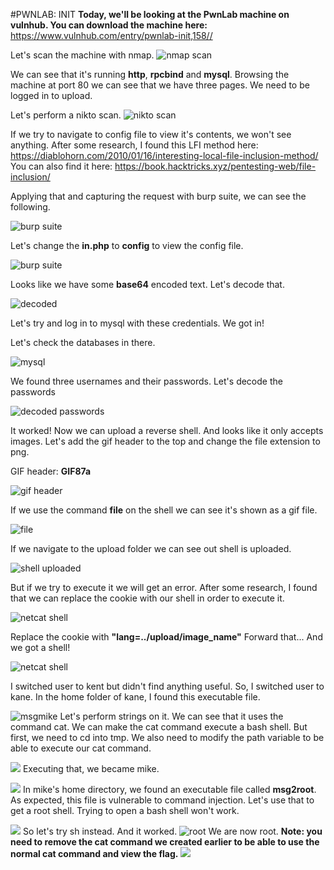 #PWNLAB: INIT
**Today, we'll be looking at the PwnLab machine on vulnhub.
You can download the machine here:**
<https://www.vulnhub.com/entry/pwnlab-init,158//>

Let's scan the machine with nmap.
![nmap scan](https://raw.githubusercontent.com/user3016/vulnhub-writepus/main/pwnlab/pics/pic1.jpg)

We can see that it's running **http**, **rpcbind** and **mysql**.
Browsing the machine at port 80 we can see that we have three pages.
We need to be logged in to upload.

Let's perform a nikto scan. 
![nikto scan](https://raw.githubusercontent.com/user3016/vulnhub-writepus/main/pwnlab/pics/pic2.png)


If we try to navigate to config file to view it's contents, we won't see anything.
After some research, I found this LFI method here:
<https://diablohorn.com/2010/01/16/interesting-local-file-inclusion-method/>
You can also find it here: <https://book.hacktricks.xyz/pentesting-web/file-inclusion/>

Applying that and capturing the request with burp suite, we can see the following.

![burp suite](https://raw.githubusercontent.com/user3016/vulnhub-writepus/main/pwnlab/pics/pic3.png)

Let's change the **in.php** to **config** to view the config file.

![burp suite](https://raw.githubusercontent.com/user3016/vulnhub-writepus/main/pwnlab/pics/pic4.png)

Looks like we have some **base64** encoded text.
Let's decode that.

![decoded](https://raw.githubusercontent.com/user3016/vulnhub-writepus/main/pwnlab/pics/pic5.png)

Let's try and log in to mysql with these credentials.
We got in!

Let's check the databases in there.

![mysql](https://raw.githubusercontent.com/user3016/vulnhub-writepus/main/pwnlab/pics/pic6.png)

We found three usernames and their passwords.
Let's decode the passwords

![decoded passwords](https://raw.githubusercontent.com/user3016/vulnhub-writepus/main/pwnlab/pics/pic7.png)

It worked! 
Now we can upload a reverse shell.
And looks like it only accepts images.
Let's add the gif header to the top and change the file extension to png.

GIF header: **GIF87a**

![gif header](https://raw.githubusercontent.com/user3016/vulnhub-writepus/main/pwnlab/pics/pic8.png)

If we use the command **file** on the shell we can see it's shown as a gif file.

![file](https://raw.githubusercontent.com/user3016/vulnhub-writepus/main/pwnlab/pics/pic9.png)

If we navigate to the upload folder we can see out shell is uploaded.

![shell uploaded](https://raw.githubusercontent.com/user3016/vulnhub-writepus/main/pwnlab/pics/pic10.png)

But if we try to execute it we will get an error.
After some research, I found that we can replace the cookie with our shell in order to execute it.

![netcat shell](https://raw.githubusercontent.com/user3016/vulnhub-writepus/main/pwnlab/pics/pic11.png)

Replace the cookie with **"lang=../upload/image_name"**
Forward that...
And we got a shell!

![netcat shell](https://raw.githubusercontent.com/user3016/vulnhub-writepus/main/pwnlab/pics/pic12.png)

I switched user to kent but didn't find anything useful.
So, I switched user to kane.
In the home folder of kane, I found this executable file.

![msgmike](https://raw.githubusercontent.com/user3016/vulnhub-writepus/main/pwnlab/pics/pic13.png)
Let's perform strings on it.
We can see that it uses the command cat.
We can make the cat command execute a bash shell.
But first, we need to cd into tmp.
We also need to modify the path variable to be able to execute our cat command.

![](https://raw.githubusercontent.com/user3016/vulnhub-writepus/main/pwnlab/pics/pic14.png)
Executing that, we became mike.

![](https://raw.githubusercontent.com/user3016/vulnhub-writepus/main/pwnlab/pics/pic15.png)
In mike's home directory, we found an executable file called **msg2root**.
As expected, this file is vulnerable to command injection.
Let's use that to get a root shell.
Trying to open a bash shell won't work.

![](https://raw.githubusercontent.com/user3016/vulnhub-writepus/main/pwnlab/pics/pic16.png)
So let's try sh instead.
And it worked.
![root](https://raw.githubusercontent.com/user3016/vulnhub-writepus/main/pwnlab/pics/pic17.png)
We are now root.
**Note: you need to remove the cat command we created earlier to be able to use the normal cat command and view the flag.**
![](https://raw.githubusercontent.com/user3016/vulnhub-writepus/main/pwnlab/pics/pic18.png)

